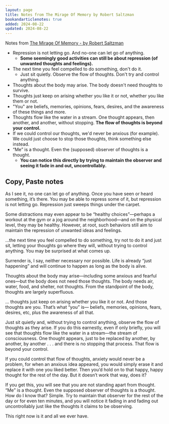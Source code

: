 ```yaml
---
layout: page
title: Notes from The Mirage Of Memory by Robert Saltzman
bookandarticlenotes: true
added: 2024-08-22
updated: 2024-08-22
---
```


Notes from [The Mirage Of Memory - by Robert Saltzman](https://robertsaltzman.substack.com/p/a-mirage-of-memory)

- Repression is not letting go. And no-one can let go of anything.
    - **Some seemingly good activities can still be about repression (of unwanted thoughts and feelings).**
- The next time you feel compelled to do something, don't do it.
    - Just sit quietly. Observe the flow of thoughts. Don't try and control anything.
- Thoughts about the body may arise. The body doesn't need thoughts to survive.
- Thoughts just keep on arising whether you like it or not, whether you like them or not.
- "You" are beliefs, memories, opinions, fears, desires, and the awareness of these things and more.
- Thoughts flow like the water in a stream. One thought appears, then another, and another, without stopping. **The flow of thoughts is beyond your control.**
- If we could control our thoughts, we'd never be anxious (for example). We could just choose to stop those thoughts, think something else instead.
- “Me” is a thought. Even the (supposed) observer of thoughts is a thought.
    - **You can notice this directly by trying to maintain the observer and seeing it fade in and out, uncontrollably.**


## Copy, Paste notes

As I see it, no one can let go of anything. Once you have seen or heard something, it’s there. You may be able to repress some of it, but repression is not letting go. Repression just sweeps things under the carpet.

Some distractions may even appear to be “healthy choices”—perhaps a workout at the gym or a jog around the neighborhood—and on the physical level, they may be healthy. However, at root, such behaviors still aim to maintain the repression of unwanted ideas and feelings.

...the next time you feel compelled to do something, try not to do it and just sit, letting your thoughts go where they will, without trying to control anything. You may be surprised at what comes up.

Surrender is, I say, neither necessary nor possible. Life is already “just happening” and will continue to happen as long as the body is alive.

Thoughts about the body may arise—including some anxious and fearful ones—but the body does not need those thoughts. The body needs air, water, food, and shelter, not thoughts. From the standpoint of the body, thoughts are largely superfluous.

... thoughts just keep on arising whether you like it or not. And those thoughts are you. That’s what “you” is— beliefs, memories, opinions, fears, desires, etc, plus the awareness of all that.

Just sit quietly and, without trying to control anything, observe the flow of thoughts as they arise. If you do this earnestly, even if only briefly, you will see that thoughts flow like the water in a stream—the stream of consciousness. One thought appears, just to be replaced by another, by another, by another . . . and there is no stopping that process. That flow is beyond your control.

If you could control that flow of thoughts, anxiety would never be a problem, for when an anxious idea appeared, you would simply erase it and replace it with one you liked better. Then you’d hold on to that happy, happy thought for the rest of the day. But it doesn’t work that way, does it?

If you get this, you will see that you are not standing apart from thought. “Me” is a thought. Even the supposed observer of thoughts is a thought. How do I know that? Simple. Try to maintain that observer for the rest of the day or for even ten minutes, and you will notice it fading in and fading out uncontrollably just like the thoughts it claims to be observing.

This right now is it and all we ever have.